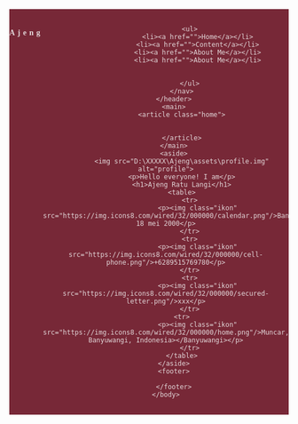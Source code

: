 <!DOCTYPE html>
<html>
    <head>
        <meta name="viewport" content="width=device-width, initial-scale=1.0">
        <title></title>
        <link href="https://fonts.googleapis.com/css2?family=Bungee+Shade&display=swap" rel="stylesheet">
      <style>
      nav{
    display: flex;
    background-color: rgb(119, 40, 55);
    padding: 15px 0px;
    justify-content: space-around;
    color: rgb(226, 215, 217);
}
nav ul{
    display: flex;
    width: 25%;
    justify-content: space-between;
    list-style: none;
}
nav ul li a{
    color: rgb(226, 215, 217);
    text-decoration: none;
    font-size: 0,8em;
    font-family: sans-serif;
}
nav ul li a:hover{
    color: rgb(255, 245, 246);
}
.logo{
    font-family: 'Bungee Shade', cursive;
    letter-spacing: 5px;
      </style>
    </head>
    <body>
        <header>
            <nav>
                <div class="logo">
                    <h4>Ajeng</h4>
                </div>

                <ul>
                    <li><a href="">Home</a></li>
                    <li><a href="">Content</a></li>
                    <li><a href="">About Me</a></li>
                    <li><a href="">About Me</a></li>

                    
                </ul>
            </nav>
        </header>
        <main>
            <article class="home">


            </article>
        </main>
        <aside>
            <img src="D:\XXXXX\Ajeng\assets\profile.img" alt="profile">
            <p>Hello everyone! I am</p>
            <h1>Ajeng Ratu Langi</h1>
            <table>
                <tr>
                    <p><img class="ikon" src="https://img.icons8.com/wired/32/000000/calendar.png"/>Banyuwangi, 18 mei 2000</p>
                </tr>
                <tr>
                    <p><img class="ikon" src="https://img.icons8.com/wired/32/000000/cell-phone.png"/>+6289515769780</p>
                </tr>
                <tr>
                    <p><img class="ikon" src="https://img.icons8.com/wired/32/000000/secured-letter.png"/>xxx</p>
                </tr>
                <tr>    
                    <p><img class="ikon" src="https://img.icons8.com/wired/32/000000/home.png"/>Muncar, Banyuwangi, Indonesia></Banyuwangi></p>
                </tr>
            </table>
        </aside>
        <footer>

        </footer>
    </body>
</html>
